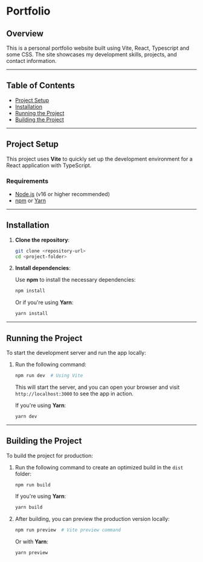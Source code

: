 # Portfolio

## Overview

This is a personal portfolio website built using Vite, React, Typescript and some CSS.
The site showcases my development skills, projects, and contact information.

---

## Table of Contents

-   [Project Setup](#project-setup)
-   [Installation](#installation)
-   [Running the Project](#running-the-project)
-   [Building the Project](#building-the-project)

---

## Project Setup

This project uses **Vite** to quickly set up the development environment for a React application with TypeScript.

### Requirements

-   [Node.js](https://nodejs.org/) (v16 or higher recommended)
-   [npm](https://npmjs.com/) or [Yarn](https://yarnpkg.com/)

---

## Installation

1. **Clone the repository**:

    ```bash
    git clone <repository-url>
    cd <project-folder>
    ```

2. **Install dependencies**:

    Use **npm** to install the necessary dependencies:

    ```bash
    npm install
    ```

    Or if you're using **Yarn**:

    ```bash
    yarn install
    ```

---

## Running the Project

To start the development server and run the app locally:

1. Run the following command:

    ```bash
    npm run dev  # Using Vite
    ```

    This will start the server, and you can open your browser and visit `http://localhost:3000` to see the app in action.

    If you're using **Yarn**:

    ```bash
    yarn dev
    ```

---

## Building the Project

To build the project for production:

1. Run the following command to create an optimized build in the `dist` folder:

    ```bash
    npm run build
    ```

    If you're using **Yarn**:

    ```bash
    yarn build
    ```

2. After building, you can preview the production version locally:

    ```bash
    npm run preview  # Vite preview command
    ```

    Or with **Yarn**:

    ```bash
    yarn preview
    ```
